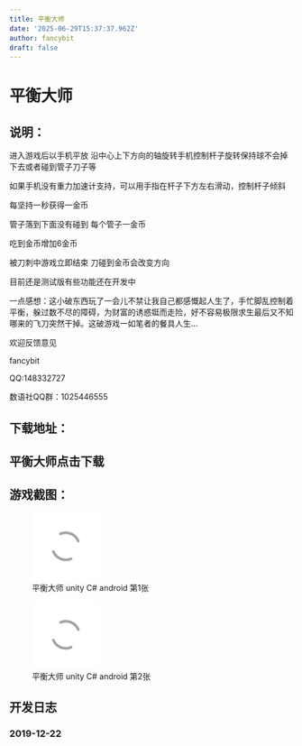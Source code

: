 ```yaml
---
title: 平衡大师
date: '2025-06-29T15:37:37.962Z'
author: fancybit
draft: false
---
```

<div class="header"><h1 class="single-title animate__animated animate__pulse animate__faster">平衡大师</h1></div>

<div class="content" id="content"><h2 id="说明">说明：</h2><p>进入游戏后以手机平放 沿中心上下方向的轴旋转手机控制杆子旋转保持球不会掉下去或者碰到管子刀子等</p><p>如果手机没有重力加速计支持，可以用手指在杆子下方左右滑动，控制杆子倾斜</p><p>每坚持一秒获得一金币</p><p>管子落到下面没有碰到 每个管子一金币</p><p>吃到金币增加6金币</p><p>被刀刺中游戏立即结束 刀碰到金币会改变方向</p><p>目前还是测试版有些功能还在开发中</p><p>一点感想：这小破东西玩了一会儿不禁让我自己都感慨起人生了，手忙脚乱控制着平衡，躲过数不尽的障碍，为财富的诱惑铤而走险，好不容易极限求生最后又不知哪来的飞刀突然干掉。这破游戏一如笔者的餐具人生…</p><p>欢迎反馈意见</p><p>fancybit</p><p>QQ:148332727</p><p>数语社QQ群：1025446555</p><h2 id="下载地址">下载地址：</h2><h2 id="a-hrefhttpspubfancybittopballance_masterballancemasterapkk2-target_self-titlepubfancybittop-textvalue平衡大师点击下载-relnoopener-target_blank--relnofollow-平衡大师点击下载a"><!-- raw HTML omitted -->平衡大师点击下载<!-- raw HTML omitted --></h2><h2 id="游戏截图">游戏截图：</h2><p></p><figure><a class="lightgallery" href="https://www.fancybit.top/zb_users/upload/2019/12/201912221576992476101467.png" data-thumbnail="https://www.fancybit.top/zb_users/upload/2019/12/201912221576992476101467.png" data-sub-html="<h2>平衡大师  unity C# android 第1张</h2><p>平衡大师  unity C# android 第1张</p>"><img class="lazyload" src="/svg/loading.min.svg" data-src="https://www.fancybit.top/zb_users/upload/2019/12/201912221576992476101467.png" data-srcset="https://www.fancybit.top/zb_users/upload/2019/12/201912221576992476101467.png, https://www.fancybit.top/zb_users/upload/2019/12/201912221576992476101467.png 1.5x, https://www.fancybit.top/zb_users/upload/2019/12/201912221576992476101467.png 2x" data-sizes="auto" alt="平衡大师  unity C# android 第1张" title="平衡大师  unity C# android 第1张"></a><figcaption class="image-caption">平衡大师 unity C# android 第1张</figcaption></figure><figure><a class="lightgallery" href="https://www.fancybit.top/zb_users/upload/2019/12/201912221576992537244391.png" data-thumbnail="https://www.fancybit.top/zb_users/upload/2019/12/201912221576992537244391.png" data-sub-html="<h2>平衡大师  unity C# android 第2张</h2><p>平衡大师  unity C# android 第2张</p>"><img class="lazyload" src="/svg/loading.min.svg" data-src="https://www.fancybit.top/zb_users/upload/2019/12/201912221576992537244391.png" data-srcset="https://www.fancybit.top/zb_users/upload/2019/12/201912221576992537244391.png, https://www.fancybit.top/zb_users/upload/2019/12/201912221576992537244391.png 1.5x, https://www.fancybit.top/zb_users/upload/2019/12/201912221576992537244391.png 2x" data-sizes="auto" alt="平衡大师  unity C# android 第2张" title="平衡大师  unity C# android 第2张"></a><figcaption class="image-caption">平衡大师 unity C# android 第2张</figcaption></figure><p></p><h2 id="开发日志">开发日志</h2><h3 id="2019-12-22">2019-12-22</h3><!-- raw HTML omitted --><!-- raw HTML omitted --><!-- raw HTML omitted --><!-- raw HTML omitted --><!-- raw HTML omitted --><!-- raw HTML omitted --><!-- raw HTML omitted --><!-- raw HTML omitted --><!-- raw HTML omitted --><!-- raw HTML omitted --><!-- raw HTML omitted --><!-- raw HTML omitted --></div>

